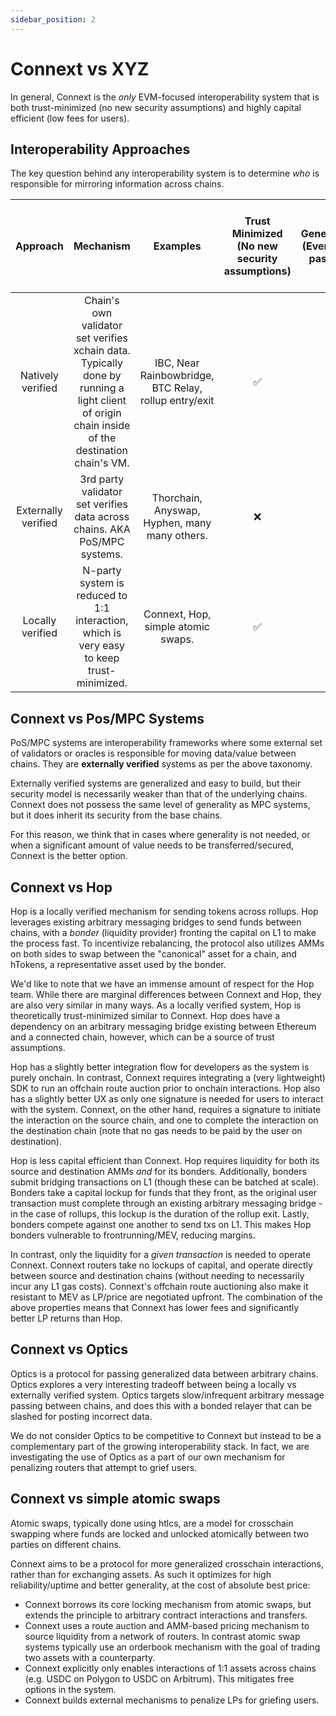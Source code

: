```yaml
---
sidebar_position: 2
---
```


# Connext vs XYZ

In general, Connext is the *only* EVM-focused interoperability system that is both trust-minimized (no new security assumptions) and highly capital efficient (low fees for users).

## Interoperability Approaches

The key question behind any interoperability system is to determine *who* is responsible for mirroring information across chains.

|       Approach      |                                                                     Mechanism                                                                    |                        Examples                       | Trust Minimized (No new security assumptions) | Generalized (Event data passing) | Cheap/fast, easy to build, & easy to extend to more systems |
|:-------------------:|:------------------------------------------------------------------------------------------------------------------------------------------------:|:-----------------------------------------------------:|:---------------------------------------------:|:--------------------------------:|:-----------------------------------------------------------:|
| Natively verified   | Chain's own validator set verifies xchain data.  Typically done by running a light client of origin chain inside of the destination chain's VM.  | IBC, Near Rainbowbridge, BTC Relay, rollup entry/exit |                       ✅                       |                 ✅                |                              ❌                              |
| Externally verified | 3rd party validator set verifies data across chains. AKA PoS/MPC systems.                                                                        | Thorchain, Anyswap, Hyphen, many many others.         |                       ❌                       |                 ✅                |                              ✅                              |
| Locally verified    | N-party system is reduced to 1:1 interaction, which is very easy to keep trust-minimized.                                                        | Connext, Hop, simple atomic swaps.                    |                       ✅                       |                 ❌                |                              ✅                              |

## Connext vs Pos/MPC Systems

PoS/MPC systems are interoperability frameworks where some external set of validators or oracles is responsible for moving data/value between chains. They are **externally verified** systems as per the above taxonomy.

Externally verified systems are generalized and easy to build, but their security model is necessarily weaker than that of the underlying chains. Connext does not possess the same level of generality as MPC systems, but it does inherit its security from the base chains.

For this reason, we think that in cases where generality is not needed, or when a significant amount of value needs to be transferred/secured, Connext is the better option.

## Connext vs Hop

Hop is a locally verified mechanism for sending tokens across rollups. Hop leverages existing arbitrary messaging bridges to send funds between chains, with a *bonder* (liquidity provider) fronting the capital on L1 to make the process fast. To incentivize rebalancing, the protocol also utilizes AMMs on both sides to swap between the "canonical" asset for a chain, and hTokens, a representative asset used by the bonder.

We'd like to note that we have an immense amount of respect for the Hop team. While there are marginal differences between Connext and Hop, they are also very similar in many ways. As a locally verified system, Hop is theoretically trust-minimized similar to Connext. Hop does have a dependency on an arbitrary messaging bridge existing between Ethereum and a connected chain, however, which can be a source of trust assumptions. 

Hop has a slightly better integration flow for developers as the system is purely onchain. In contrast, Connext requires integrating a (very lightweight) SDK to run an offchain route auction prior to onchain interactions. Hop also has a slightly better UX as only one signature is needed for users to interact with the system. Connext, on the other hand, requires a signature to initiate the interaction on the source chain, and one to complete the interaction on the destination chain (note that no gas needs to be paid by the user on destination).

Hop is less capital efficient than Connext. Hop requires liquidity for both its source and destination AMMs *and* for its bonders. Additionally, bonders submit bridging transactions on L1 (though these can be batched at scale). Bonders take a capital lockup for funds that they front, as the original user transaction must complete through an existing arbitrary messaging bridge - in the case of rollups, this lockup is the duration of the rollup exit. Lastly, bonders compete against one another to send txs on L1. This makes Hop bonders vulnerable to frontrunning/MEV, reducing margins.

In contrast, only the liquidity for a *given transaction* is needed to operate Connext. Connext routers take no lockups of capital, and operate directly between source and destination chains (without needing to necessarily incur any L1 gas costs). Connext's offchain route auctioning also make it resistant to MEV as LP/price are negotiated upfront. The combination of the above properties means that Connext has lower fees and significantly better LP returns than Hop.

## Connext vs Optics

Optics is a protocol for passing generalized data between arbitrary chains. Optics explores a very interesting tradeoff between being a locally vs externally verified system. Optics targets slow/infrequent arbitrary message passing between chains, and does this with a bonded relayer that can be slashed for posting incorrect data.

We do not consider Optics to be competitive to Connext but instead to be a complementary part of the growing interoperability stack. In fact, we are investigating the use of Optics as a part of our own mechanism for penalizing routers that attempt to grief users.

## Connext vs simple atomic swaps

Atomic swaps, typically done using htlcs, are a model for crosschain swapping where funds are locked and unlocked atomically between two parties on different chains.

Connext aims to be a protocol for more generalized crosschain interactions, rather than for exchanging assets. As such it optimizes for high reliability/uptime and better generality, at the cost of absolute best price:
- Connext borrows its core locking mechanism from atomic swaps, but extends the principle to arbitrary contract interactions and transfers.
- Connext uses a route auction and AMM-based pricing mechanism to source liquidity from a network of routers. In contrast atomic swap systems typically use an orderbook mechanism with the goal of trading two assets with a counterparty.
- Connext explicitly only enables interactions of 1:1 assets across chains (e.g. USDC on Polygon to USDC on Arbitrum). This mitigates free options in the system.
- Connext builds external mechanisms to penalize LPs for griefing users.